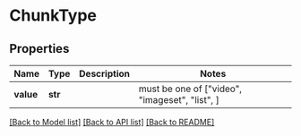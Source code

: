 # ChunkType


## Properties
Name | Type | Description | Notes
------------ | ------------- | ------------- | -------------
**value** | **str** |  |  must be one of ["video", "imageset", "list", ]

[[Back to Model list]](../README.md#documentation-for-models) [[Back to API list]](../README.md#documentation-for-api-endpoints) [[Back to README]](../README.md)



